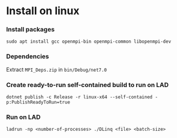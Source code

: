 # Install on linux

### Install packages

`sudo apt install gcc openmpi-bin openmpi-common libopenmpi-dev`

###  Dependencies
Extract `MPI_Deps.zip` in `bin/Debug/net7.0`

### Create ready-to-run self-contained build to run on LAD
```
dotnet publish -c Release -r linux-x64 --self-contained -p:PublishReadyToRun=true
```

### Run on LAD
```
ladrun -np <number-of-processes> ./DLinq <file> <batch-size>
```